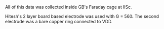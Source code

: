 All of this data was collected inside GB's Faraday cage at IISc.

Hitesh's 2 layer board based electrode was used with G = 560. The second electrode was a bare copper ring connected to VDD.


